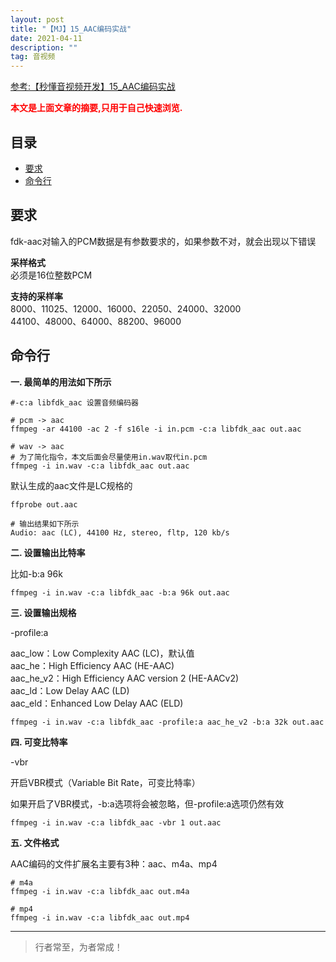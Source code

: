 ```yaml
---
layout: post
title: "【MJ】15_AAC编码实战"
date: 2021-04-11
description: ""
tag: 音视频
---
```



[参考:【秒懂音视频开发】15_AAC编码实战](https://www.cnblogs.com/mjios/p/14642335.html)

<span style="font-weight:bold;color:red;">本文是上面文章的摘要,只用于自己快速浏览.</span>


## 目录
* [要求](#content1)
* [命令行](#content2)




<!-- ************************************************ -->
## <a id="content1">要求</a>

fdk-aac对输入的PCM数据是有参数要求的，如果参数不对，就会出现以下错误

**采样格式**         
必须是16位整数PCM  


**支持的采样率**         
8000、11025、12000、16000、22050、24000、32000    
44100、48000、64000、88200、96000    


<!-- ************************************************ -->
## <a id="content2">命令行</a>

**一. 最简单的用法如下所示**        

```
#-c:a libfdk_aac 设置音频编码器

# pcm -> aac
ffmpeg -ar 44100 -ac 2 -f s16le -i in.pcm -c:a libfdk_aac out.aac
 
# wav -> aac
# 为了简化指令，本文后面会尽量使用in.wav取代in.pcm
ffmpeg -i in.wav -c:a libfdk_aac out.aac
```

默认生成的aac文件是LC规格的

```
ffprobe out.aac
 
# 输出结果如下所示
Audio: aac (LC), 44100 Hz, stereo, fltp, 120 kb/s
```


**二. 设置输出比特率**

比如-b:a 96k

```
ffmpeg -i in.wav -c:a libfdk_aac -b:a 96k out.aac
```


**三. 设置输出规格**

-profile:a

aac_low：Low Complexity AAC (LC)，默认值    
aac_he：High Efficiency AAC (HE-AAC)     
aac_he_v2：High Efficiency AAC version 2 (HE-AACv2)    
aac_ld：Low Delay AAC (LD)    
aac_eld：Enhanced Low Delay AAC (ELD)    

```
ffmpeg -i in.wav -c:a libfdk_aac -profile:a aac_he_v2 -b:a 32k out.aac
```

**四. 可变比特率**

-vbr

开启VBR模式（Variable Bit Rate，可变比特率）

如果开启了VBR模式，-b:a选项将会被忽略，但-profile:a选项仍然有效

```
ffmpeg -i in.wav -c:a libfdk_aac -vbr 1 out.aac
```

**五. 文件格式**

AAC编码的文件扩展名主要有3种：aac、m4a、mp4

```
# m4a
ffmpeg -i in.wav -c:a libfdk_aac out.m4a
 
# mp4
ffmpeg -i in.wav -c:a libfdk_aac out.mp4
```



----------
>  行者常至，为者常成！


